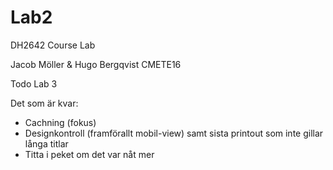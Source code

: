 # Lab2
DH2642  Course Lab

Jacob Möller & Hugo Bergqvist 
CMETE16


Todo Lab 3

Det som är kvar:
- Cachning (fokus)
- Designkontroll (framförallt mobil-view) samt sista printout som inte gillar långa titlar
- Titta i peket om det var nåt mer

